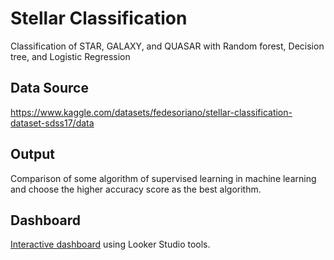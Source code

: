# Stellar Classification
Classification of STAR, GALAXY, and QUASAR with Random forest, Decision tree, and Logistic Regression

## Data Source
https://www.kaggle.com/datasets/fedesoriano/stellar-classification-dataset-sdss17/data

## Output
Comparison of some algorithm of supervised learning in machine learning and choose the higher accuracy score as the best algorithm.

## Dashboard
[Interactive dashboard](https://lookerstudio.google.com/reporting/59e04731-a932-4768-af3f-74129eafb744) using Looker Studio tools.
